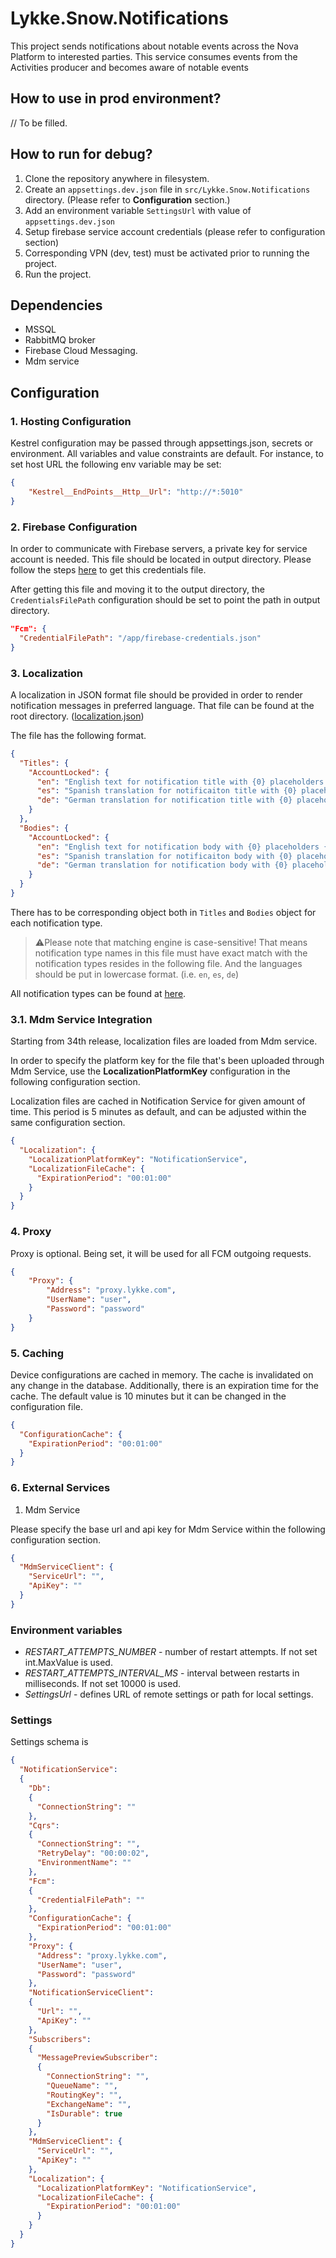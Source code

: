 # Lykke.Snow.Notifications
This project sends notifications about notable events across the Nova Platform to interested parties.
This service consumes events from the Activities producer and becomes aware of notable events

## How to use in prod environment?
// To be filled.

## How to run for debug?

1. Clone the repository anywhere in filesystem.
2. Create an `appsettings.dev.json` file in `src/Lykke.Snow.Notifications` directory. (Please refer to **Configuration** section.)
3. Add an environment variable `SettingsUrl` with value of `appsettings.dev.json`
4. Setup firebase service account credentials (please refer to configuration section)
5. Corresponding VPN (dev, test) must be activated prior to running the project.
6. Run the project.

## Dependencies

- MSSQL
- RabbitMQ broker
- Firebase Cloud Messaging.
- Mdm service

## Configuration

### 1. Hosting Configuration

Kestrel configuration may be passed through appsettings.json, secrets or environment.
All variables and value constraints are default. For instance, to set host URL the following env variable may be set:

```json
{
    "Kestrel__EndPoints__Http__Url": "http://*:5010"
}
```
### 2. Firebase Configuration

In order to communicate with Firebase servers, a private key for service account is needed. This file should be located in output directory. Please follow the steps [here](https://firebase.google.com/docs/admin/setup) to get this credentials file.

After getting this file and moving it to the output directory, the `CredentialsFilePath` configuration should be set to point the path in output directory.

```json
"Fcm": {
  "CredentialFilePath": "/app/firebase-credentials.json"
}
```

### 3. Localization

A localization in JSON format file should be provided in order to render notification messages in preferred language. That file can be found at the root directory. ([localization.json](./src/Lykke.Snow.Notifications/localization.json))

The file has the following format.

```json
{
  "Titles": {
    "AccountLocked": {
      "en": "English text for notification title with {0} placeholders {1}.",
      "es": "Spanish translation for notificaiton title with {0} placeholders {1}.",
      "de": "German translation for notification title with {0} placeholders {1}.",
    }
  },
  "Bodies": {
    "AccountLocked": {
      "en": "English text for notification body with {0} placeholders {1}.",
      "es": "Spanish translation for notificaiton body with {0} placeholders {1}.",
      "de": "German translation for notification body with {0} placeholders {1}.",
    }
  }
}
```

There has to be corresponding object both in `Titles` and `Bodies` object for each notification type.

> ⚠️Please note that matching engine is case-sensitive! 
> That means notification type names in this file must have exact match with the notification types resides in the following file.
And the languages should be put in lowercase format. (i.e. `en`, `es`, `de`)

All notification types can be found at [here](./src/Lykke.Snow.Notifications.Domain/Enums/NotificationType.cs). 


### 3.1. Mdm Service Integration

Starting from 34th release, localization files are loaded from Mdm service.

In order to specify the platform key for the file that's been uploaded through Mdm Service, use the **LocalizationPlatformKey** configuration in the following configuration section.

Localization files are cached in Notification Service for given amount of time. This period is 5 minutes as default, and can be adjusted within the same configuration section.

```json
{
  "Localization": {
    "LocalizationPlatformKey": "NotificationService",
    "LocalizationFileCache": {
      "ExpirationPeriod": "00:01:00"
    }
  }
}
```

### 4. Proxy

Proxy is optional. Being set, it will be used for all FCM outgoing requests.

```json
{
    "Proxy": {
        "Address": "proxy.lykke.com",
        "UserName": "user",
        "Password": "password"
    }
}
```

### 5. Caching

Device configurations are cached in memory. The cache is invalidated on any change in the database. Additionally, there is an expiration time for the cache. The default value is 10 minutes but it can be changed in the configuration file.

```json
{
  "ConfigurationCache": {
    "ExpirationPeriod": "00:01:00"
  }
}
```

### 6. External Services

1. Mdm Service

Please specify the base url and api key for Mdm Service within the following configuration section.

```json
{
  "MdmServiceClient": {
    "ServiceUrl": "",
    "ApiKey": ""
  }
}
```

### Environment variables

* *RESTART_ATTEMPTS_NUMBER* - number of restart attempts. If not set int.MaxValue is used.
* *RESTART_ATTEMPTS_INTERVAL_MS* - interval between restarts in milliseconds. If not set 10000 is used.
* *SettingsUrl* - defines URL of remote settings or path for local settings.

### Settings 

Settings schema is

```json
{
  "NotificationService": 
  {
    "Db": 
    {
      "ConnectionString": ""
    },
    "Cqrs": 
    {
      "ConnectionString": "",
      "RetryDelay": "00:00:02",
      "EnvironmentName": ""
    },
    "Fcm": 
    {
      "CredentialFilePath": ""
    },
    "ConfigurationCache": {
      "ExpirationPeriod": "00:01:00"
    },
    "Proxy": {
      "Address": "proxy.lykke.com",
      "UserName": "user",
      "Password": "password"
    },
    "NotificationServiceClient": 
    {
      "Url": "",
      "ApiKey": ""
    },
    "Subscribers": 
    {
      "MessagePreviewSubscriber": 
      {
        "ConnectionString": "",
        "QueueName": "",
        "RoutingKey": "",
        "ExchangeName": "",
        "IsDurable": true
      }
    },
    "MdmServiceClient": {
      "ServiceUrl": "",
      "ApiKey": ""
    },
    "Localization": {
      "LocalizationPlatformKey": "NotificationService",
      "LocalizationFileCache": {
        "ExpirationPeriod": "00:01:00"
      }
    }
  }
}
```
